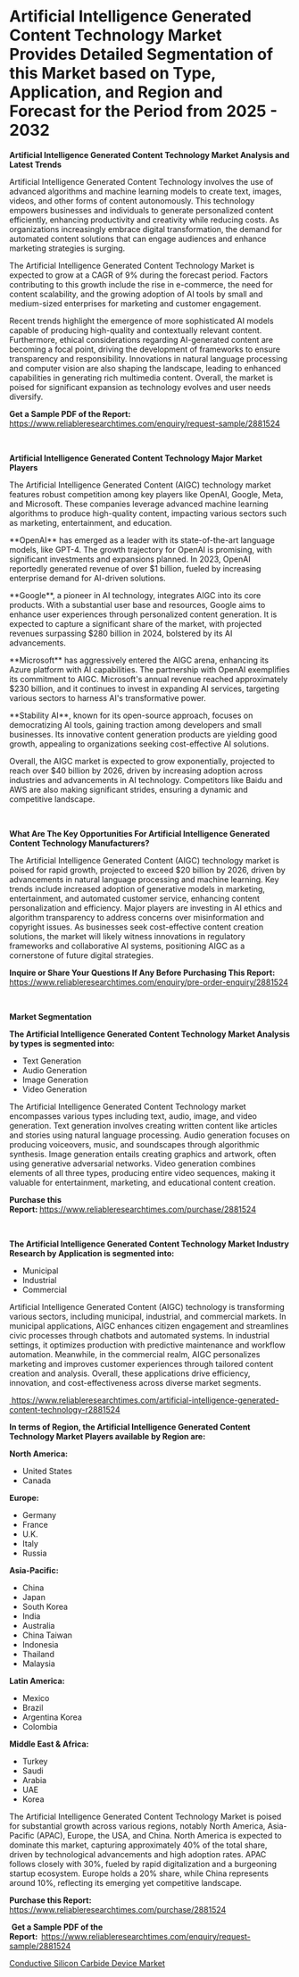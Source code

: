<p><h1>Artificial Intelligence Generated Content Technology Market Provides Detailed Segmentation of this Market based on Type, Application, and Region and Forecast for the Period from 2025 - 2032</h1></p><p><strong>Artificial Intelligence Generated Content Technology Market Analysis and Latest Trends</strong></p>
<p><p>Artificial Intelligence Generated Content Technology involves the use of advanced algorithms and machine learning models to create text, images, videos, and other forms of content autonomously. This technology empowers businesses and individuals to generate personalized content efficiently, enhancing productivity and creativity while reducing costs. As organizations increasingly embrace digital transformation, the demand for automated content solutions that can engage audiences and enhance marketing strategies is surging.</p><p>The Artificial Intelligence Generated Content Technology Market is expected to grow at a CAGR of 9% during the forecast period. Factors contributing to this growth include the rise in e-commerce, the need for content scalability, and the growing adoption of AI tools by small and medium-sized enterprises for marketing and customer engagement. </p><p>Recent trends highlight the emergence of more sophisticated AI models capable of producing high-quality and contextually relevant content. Furthermore, ethical considerations regarding AI-generated content are becoming a focal point, driving the development of frameworks to ensure transparency and responsibility. Innovations in natural language processing and computer vision are also shaping the landscape, leading to enhanced capabilities in generating rich multimedia content. Overall, the market is poised for significant expansion as technology evolves and user needs diversify.</p></p>
<p><strong>Get a Sample PDF of the Report:&nbsp;</strong> <a href="https://www.reliableresearchtimes.com/enquiry/request-sample/2881524?utm_campaign=2273&utm_medium=2&utm_source=Github&utm_content=ia&utm_term=12032025&utm_id=artificial-intelligence-generated-content-technology">https://www.reliableresearchtimes.com/enquiry/request-sample/2881524</a></p>
<p>&nbsp;</p>
<p><strong>Artificial Intelligence Generated Content Technology Major Market Players</strong></p>
<p><p>The Artificial Intelligence Generated Content (AIGC) technology market features robust competition among key players like OpenAI, Google, Meta, and Microsoft. These companies leverage advanced machine learning algorithms to produce high-quality content, impacting various sectors such as marketing, entertainment, and education.</p><p>**OpenAI** has emerged as a leader with its state-of-the-art language models, like GPT-4. The growth trajectory for OpenAI is promising, with significant investments and expansions planned. In 2023, OpenAI reportedly generated revenue of over $1 billion, fueled by increasing enterprise demand for AI-driven solutions.</p><p>**Google**, a pioneer in AI technology, integrates AIGC into its core products. With a substantial user base and resources, Google aims to enhance user experiences through personalized content generation. It is expected to capture a significant share of the market, with projected revenues surpassing $280 billion in 2024, bolstered by its AI advancements.</p><p>**Microsoft** has aggressively entered the AIGC arena, enhancing its Azure platform with AI capabilities. The partnership with OpenAI exemplifies its commitment to AIGC. Microsoft's annual revenue reached approximately $230 billion, and it continues to invest in expanding AI services, targeting various sectors to harness AI's transformative power.</p><p>**Stability AI**, known for its open-source approach, focuses on democratizing AI tools, gaining traction among developers and small businesses. Its innovative content generation products are yielding good growth, appealing to organizations seeking cost-effective AI solutions.</p><p>Overall, the AIGC market is expected to grow exponentially, projected to reach over $40 billion by 2026, driven by increasing adoption across industries and advancements in AI technology. Competitors like Baidu and AWS are also making significant strides, ensuring a dynamic and competitive landscape.</p></p>
<p>&nbsp;</p>
<p><strong>What Are The Key Opportunities For Artificial Intelligence Generated Content Technology Manufacturers?</strong></p>
<p><p>The Artificial Intelligence Generated Content (AIGC) technology market is poised for rapid growth, projected to exceed $20 billion by 2026, driven by advancements in natural language processing and machine learning. Key trends include increased adoption of generative models in marketing, entertainment, and automated customer service, enhancing content personalization and efficiency. Major players are investing in AI ethics and algorithm transparency to address concerns over misinformation and copyright issues. As businesses seek cost-effective content creation solutions, the market will likely witness innovations in regulatory frameworks and collaborative AI systems, positioning AIGC as a cornerstone of future digital strategies.</p></p>
<p><strong>Inquire or Share Your Questions If Any Before Purchasing This Report:</strong> <a href="https://www.reliableresearchtimes.com/enquiry/pre-order-enquiry/2881524?utm_campaign=2273&utm_medium=2&utm_source=Github&utm_content=ia&utm_term=12032025&utm_id=artificial-intelligence-generated-content-technology">https://www.reliableresearchtimes.com/enquiry/pre-order-enquiry/2881524</a></p>
<p>&nbsp;</p>
<p><strong>Market Segmentation</strong></p>
<p><strong>The Artificial Intelligence Generated Content Technology Market Analysis by types is segmented into:</strong></p>
<p><ul><li>Text Generation</li><li>Audio Generation</li><li>Image Generation</li><li>Video Generation</li></ul></p>
<p><p>The Artificial Intelligence Generated Content Technology market encompasses various types including text, audio, image, and video generation. Text generation involves creating written content like articles and stories using natural language processing. Audio generation focuses on producing voiceovers, music, and soundscapes through algorithmic synthesis. Image generation entails creating graphics and artwork, often using generative adversarial networks. Video generation combines elements of all three types, producing entire video sequences, making it valuable for entertainment, marketing, and educational content creation.</p></p>
<p><strong>Purchase this Report:&nbsp;</strong><a href="https://www.reliableresearchtimes.com/purchase/2881524?utm_campaign=2273&utm_medium=2&utm_source=Github&utm_content=ia&utm_term=12032025&utm_id=artificial-intelligence-generated-content-technology">https://www.reliableresearchtimes.com/purchase/2881524</a></p>
<p>&nbsp;</p>
<p><strong>The Artificial Intelligence Generated Content Technology Market Industry Research by Application is segmented into:</strong></p>
<p><ul><li>Municipal</li><li>Industrial</li><li>Commercial</li></ul></p>
<p><p>Artificial Intelligence Generated Content (AIGC) technology is transforming various sectors, including municipal, industrial, and commercial markets. In municipal applications, AIGC enhances citizen engagement and streamlines civic processes through chatbots and automated systems. In industrial settings, it optimizes production with predictive maintenance and workflow automation. Meanwhile, in the commercial realm, AIGC personalizes marketing and improves customer experiences through tailored content creation and analysis. Overall, these applications drive efficiency, innovation, and cost-effectiveness across diverse market segments.</p></p>
<p><a href="https://www.reliableresearchtimes.com/artificial-intelligence-generated-content-technology-r2881524?utm_campaign=2273&utm_medium=2&utm_source=Github&utm_content=ia&utm_term=12032025&utm_id=artificial-intelligence-generated-content-technology">&nbsp;https://www.reliableresearchtimes.com/artificial-intelligence-generated-content-technology-r2881524</a></p>
<p><strong>In terms of Region, the Artificial Intelligence Generated Content Technology Market Players available by Region are:</strong></p>
<p>
    <p> <strong> North America: </strong>
        <ul>
            <li>United States</li>
            <li>Canada</li>
        </ul>
        </p> 
    <p> <strong> Europe: </strong>
        <ul>
            <li>Germany</li>
            <li>France</li>
            <li>U.K.</li>
            <li>Italy</li>
            <li>Russia</li>
        </ul>
        </p> 
    <p> <strong> Asia-Pacific: </strong>
        <ul>
            <li>China</li>
            <li>Japan</li>
            <li>South Korea</li>
            <li>India</li>
            <li>Australia</li>
            <li>China Taiwan</li>
            <li>Indonesia</li>
            <li>Thailand</li>
            <li>Malaysia</li>
        </ul>
        </p> 
    <p> <strong> Latin America: </strong>
        <ul>
            <li>Mexico</li>
            <li>Brazil</li>
            <li>Argentina Korea</li>
            <li>Colombia</li>
        </ul>
        </p> 
    <p> <strong> Middle East & Africa: </strong>
        <ul>
            <li>Turkey</li>
            <li>Saudi</li>
            <li>Arabia</li>
            <li>UAE</li>
            <li>Korea</li>
        </ul>
    </p>
    </p>
<p><p>The Artificial Intelligence Generated Content Technology Market is poised for substantial growth across various regions, notably North America, Asia-Pacific (APAC), Europe, the USA, and China. North America is expected to dominate this market, capturing approximately 40% of the total share, driven by technological advancements and high adoption rates. APAC follows closely with 30%, fueled by rapid digitalization and a burgeoning startup ecosystem. Europe holds a 20% share, while China represents around 10%, reflecting its emerging yet competitive landscape.</p></p>
<p><strong>Purchase this Report: </strong><a href="https://www.reliableresearchtimes.com/purchase/2881524?utm_campaign=2273&utm_medium=2&utm_source=Github&utm_content=ia&utm_term=12032025&utm_id=artificial-intelligence-generated-content-technology">https://www.reliableresearchtimes.com/purchase/2881524</a></p>
<p>&nbsp;<strong>Get a Sample PDF of the Report:&nbsp;&nbsp;</strong><a href="https://www.reliableresearchtimes.com/enquiry/request-sample/2881524?utm_campaign=2273&utm_medium=2&utm_source=Github&utm_content=ia&utm_term=12032025&utm_id=artificial-intelligence-generated-content-technology">https://www.reliableresearchtimes.com/enquiry/request-sample/2881524</a></p>
<p><strong></strong></p>
<p><p><a href="https://github.com/tambraunrue691969/Market-Research-Report-List-1/blob/main/conductive-silicon-carbide-device-market.md?utm_campaign=2273&utm_medium=2&utm_source=Github&utm_content=ia&utm_term=12032025&utm_id=artificial-intelligence-generated-content-technology">Conductive Silicon Carbide Device Market</a></p></p>